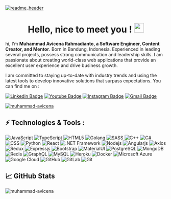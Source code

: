 <!-- More info, tips and tricks for making GitHub Profile README can be found in my article at https://towardsdatascience.com/build-a-stunning-readme-for-your-github-profile-9b80434fe5d7 -->

[![readme_header](https://github.com/muhammad-avicena/profile/assets/49929404/b7b89034-8e25-4f25-a1a2-5665aa66448c)](https://avicena.dev/)


<h1 align="center">Hello, nice to meet you ! <img src="https://raw.githubusercontent.com/muhammad-avicena/profile/master/wave.gif" width="30px" height="30px" /> </h1>


hi, I'm **Muhammad Avicena Rahmadianto, a Software Engineer, Content Creator, and Mentor**. Born in Bandung, Indonesia. Experienced in leading several projects, possess strong communication and leadership skills. I am passionate about creating world-class web applications that provide an excellent user experience and drive business growth.

I am committed to staying up-to-date with industry trends and using the latest tools to develop innovative solutions that surpass expectations.
You can find me on :


[![Linkedin Badge](https://img.shields.io/badge/-Muhammad_Avicena-blue?style=flat-square&logo=Linkedin&logoColor=white&link=https://www.linkedin.com/in/anirudhemmadi/)](https://www.linkedin.com/in/muhammad-avicena/)
[![Youtube Badge](https://img.shields.io/badge/-Muhammad_Avicena-darkred?style=flat-square&logo=youtube&logoColor=white&link=https://www.youtube.com/c/koolkanna)](https://www.youtube.com/@MuhammadAvicena)
[![Instagram Badge](https://img.shields.io/badge/-ryuhideaki.dev-purple?style=flat-square&logo=instagram&logoColor=white&link=https://instagram.com/kanna6501/)](https://www.instagram.com/ryuhideaki.dev/)
[![Gmail Badge](https://img.shields.io/badge/-cenarahmant.dev@gmail.com-c14438?style=flat-square&logo=Gmail&logoColor=white&link=mailto:kanna6501@gmail.com)](mailto:cenarahmant.dev@gmail.com)

<p align="left"> <a href="https://avicena.dev"><img src="https://github-trophies.vercel.app/?username=muhammad-avicena&title=MultiLanguage,Commits,HyperComitter,Repositories,Stars,PullRequest,LongTimeUser" alt="muhammad-avicena" /></a> </p>

## ⚡ Technologies & Tools :


![JavaScript](https://img.shields.io/badge/-JavaScript-black?style=flat-square&logo=javascript)
![TypeScript](https://img.shields.io/badge/-TypeScript-black?style=flat-square&logo=typescript)
![HTML5](https://img.shields.io/badge/-HTML5-E34F26?style=flat-square&logo=html5&logoColor=white)
![Golang](https://img.shields.io/badge/-GoLang-black?style=flat-square&logo=go)
![SASS](https://img.shields.io/badge/-SASS-black?style=flat-square&logo=sass)
![C++](https://img.shields.io/badge/-C++-00599C?style=flat-square&logo=c)
![C#](https://img.shields.io/badge/-Csharp-black?style=flat-square&logo=csharp)
![CSS](https://img.shields.io/badge/-CSS3-1572B6?style=flat-square&logo=css3)
![Python](https://img.shields.io/badge/-Python-black?style=flat-square&logo=Python)
![React](https://img.shields.io/badge/-React-black?style=flat-square&logo=react)
![.NET Framework](https://img.shields.io/badge/-.NET-blue?style=flat-square&logo=dotnet)
![Nodejs](https://img.shields.io/badge/-Nodejs-greenlight?style=flat-square&logo=Node.js)
![Angularjs](https://img.shields.io/badge/-Angularjs-red?style=flat-square&logo=angular)
![Axios](https://img.shields.io/badge/-Axios-purple?style=flat-square&logo=axios)
![Redux](https://img.shields.io/badge/-Redux-orange?style=flat-square&logo=redux)
![Expressjs](https://img.shields.io/badge/-Expressjs-black?style=flat-square&logo=express)
![Bootstrap](https://img.shields.io/badge/-Bootstrap-563D7C?style=flat-square&logo=bootstrap)
![MaterialUI](https://img.shields.io/badge/-MaterialUI-white?style=flat-square&logo=mui)
![PostgreSQL](https://img.shields.io/badge/-PostgreSQL-white?style=flat-square&logo=postgresql)
![MongoDB](https://img.shields.io/badge/-MongoDB-black?style=flat-square&logo=mongodb)
![Redis](https://img.shields.io/badge/-Redis-black?style=flat-square&logo=Redis)
![GraphQL](https://img.shields.io/badge/-GraphQL-E10098?style=flat-square&logo=graphql)
![MySQL](https://img.shields.io/badge/-MySQL-black?style=flat-square&logo=mysql)
![Heroku](https://img.shields.io/badge/-Heroku-430098?style=flat-square&logo=heroku)
![Docker](https://img.shields.io/badge/-Docker-black?style=flat-square&logo=docker)
![Microsoft Azure](https://img.shields.io/badge/Microsoft%20Azure-232F7E?style=flat-square&logo=microsoft-azure)
![Google Cloud](https://img.shields.io/badge/Google%20Cloud-black?style=flat-square&logo=google-cloud)
![GitHub](https://img.shields.io/badge/-GitHub-181717?style=flat-square&logo=github)
![GitLab](https://img.shields.io/badge/-GitLab-FCA121?style=flat-square&logo=gitlab)
![Git](https://img.shields.io/badge/-Git-black?style=flat-square&logo=git)



## &#x1f4c8; GitHub Stats

<p><img align="left" src="https://github-readme-stats.vercel.app/api/top-langs?username=muhammad-avicena&show_icons=true&locale=en&layout=compact" alt="muhammad-avicena" /></p>
